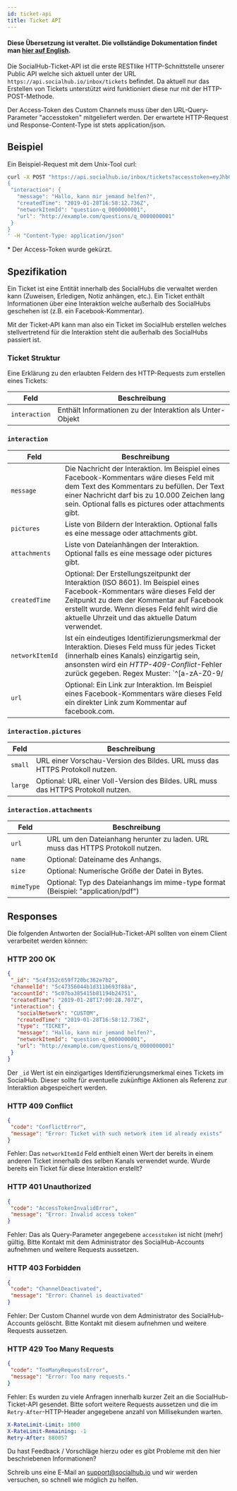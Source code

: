 ```yaml
---
id: ticket-api
title: Ticket API
---
```


#### Diese Übersetzung ist veraltet. Die vollständige Dokumentation findet man [hier auf English](api.md).

Die SocialHub-Ticket-API ist die erste RESTlike HTTP-Schnittstelle unserer Public API welche sich aktuell unter der URL `https://api.socialhub.io/inbox/tickets` befindet. Da aktuell nur das Erstellen von Tickets unterstützt wird funktioniert diese nur mit der HTTP-POST-Methode.

Der Access-Token des Custom Channels muss über den URL-Query-Parameter "accesstoken" mitgeliefert werden. Der erwartete HTTP-Request und Response-Content-Type ist stets application/json.

## Beispiel

Ein Beispiel-Request mit dem Unix-Tool curl:

```bash
curl -X POST "https://api.socialhub.io/inbox/tickets?accesstoken=eyJhbGciO*" -d '
{
 "interaction": {
   "message": "Hallo, kann mir jemand helfen?",
   "createdTime": "2019-01-28T16:58:12.736Z",
   "networkItemId": "question-q_0000000001",
   "url": "http://example.com/questions/q_0000000001"
 }
}
' -H "Content-Type: application/json"
```

\* Der Access-Token wurde gekürzt.

## Spezifikation

Ein Ticket ist eine Entität innerhalb des SocialHubs die verwaltet werden kann (Zuweisen, Erledigen, Notiz anhängen, etc.). Ein Ticket enthält Informationen über eine Interaktion welche außerhalb des SocialHubs geschehen ist (z.B. ein Facebook-Kommentar).

Mit der Ticket-API kann man also ein Ticket im SocialHub erstellen welches stellvertretend für die Interaktion steht die außerhalb des SocialHubs passiert ist.

### Ticket Struktur

Eine Erklärung zu den erlaubten Feldern des HTTP-Requests zum erstellen eines Tickets:

| Feld            | Beschreibung                                              |
|-----------------|-----------------------------------------------------------|
| `interaction`   | Enthält Informationen zu der Interaktion als Unter-Objekt |

### `interaction`

| Feld            | Beschreibung                                              |
|-----------------|-----------------------------------------------------------|
| `message`       | Die Nachricht der Interaktion. Im Beispiel eines Facebook-Kommentars wäre dieses Feld mit dem Text des Kommentars zu befüllen. Der Text einer Nachricht darf bis zu 10.000 Zeichen lang sein. Optional falls es pictures oder attachments gibt. |
| `pictures`      | Liste von Bildern der Interaktion. Optional falls es eine message oder attachments gibt. |
| `attachments`   | Liste von Dateianhängen der Interaktion. Optional falls es eine message oder pictures gibt. |
| `createdTime`   | Optional: Der Erstellungszeitpunkt der Interaktion (ISO 8601). Im Beispiel eines Facebook-Kommentars wäre dieses Feld der Zeitpunkt zu dem der Kommentar auf Facebook erstellt wurde. Wenn dieses Feld fehlt wird die aktuelle Uhrzeit und das aktuelle Datum verwendet. |
| `networkItemId` | Ist ein eindeutiges Identifizierungsmerkmal der Interaktion. Dieses Feld muss für jedes Ticket (innerhalb eines Kanals) einzigartig sein, ansonsten wird ein *HTTP-409-Conflict*-Fehler zurück gegeben. Regex Muster: `^[a-zA-Z0-9\/|@&$!?\()[\]{}+*~,;.:=_-]{6,256}$` |
| `url`           | Optional: Ein Link zur Interaktion. Im Beispiel eines Facebook-Kommentars wäre dieses Feld ein direkter Link zum Kommentar auf facebook.com. |

### `interaction.pictures`

| Feld            | Beschreibung                                              |
|-----------------|-----------------------------------------------------------|
| `small`   | URL einer Vorschau-Version des Bildes. URL muss das HTTPS Protokoll nutzen. |
| `large`   | Optional: URL einer Voll-Version des Bildes. URL muss das HTTPS Protokoll nutzen. |

### `interaction.attachments`

| Feld            | Beschreibung                                              |
|-----------------|-----------------------------------------------------------|
| `url`           | URL um den Dateianhang herunter zu laden. URL muss das HTTPS Protokoll nutzen. |
| `name`          | Optional: Dateiname des Anhangs. |
| `size`          | Optional: Numerische Größe der Datei in Bytes. |
| `mimeType`      | Optional: Typ des Dateianhangs im mime-type format (Beispiel: "application/pdf") |

## Responses

Die folgenden Antworten der SocialHub-Ticket-API sollten von einem Client verarbeitet werden können:

### HTTP 200 OK
```json
{
 "_id": "5c4f352c659f720bc362e7b2",
 "channelId": "5c47356044b1d311b693f88a",
 "accountId": "5c07ba385415b81194b24751",
 "createdTime": "2019-01-28T17:00:28.707Z",
 "interaction": {
   "socialNetwork": "CUSTOM",
   "createdTime": "2019-01-28T16:58:12.736Z",
   "type": "TICKET",
   "message": "Hallo, kann mir jemand helfen?",
   "networkItemId": "question-q_0000000001",
   "url": "http://example.com/questions/q_0000000001"
 }
}
```

Der `_id` Wert ist ein einzigartiges Identifizierungsmerkmal eines Tickets im SocialHub. Dieser sollte für eventuelle zukünftige Aktionen als Referenz zur Interaktion abgespeichert werden.

### HTTP 409 Conflict

```json
{
 "code": "ConflictError",
 "message": "Error: Ticket with such network item id already exists"
}
```

Fehler: Das `networkItemId` Feld enthielt einen Wert der bereits in einem anderen Ticket innerhalb des selben Kanals verwendet wurde. Wurde bereits ein Ticket für diese Interaktion erstellt?

### HTTP 401 Unauthorized

```json
{
 "code": "AccessTokenInvalidError",
 "message": "Error: Invalid access token"
}
```

Fehler: Das als Query-Parameter angegebene `accesstoken` ist nicht (mehr) gültig. Bitte Kontakt mit dem Administrator des SocialHub-Accounts aufnehmen und weitere Requests aussetzen.

### HTTP 403 Forbidden

```json
{
 "code": "ChannelDeactivated",
 "message": "Error: Channel is deactivated"
}
```

Fehler: Der Custom Channel wurde von dem Administrator des SocialHub-Accounts gelöscht. Bitte Kontakt mit diesem aufnehmen und weitere Requests aussetzen.

### HTTP 429 Too Many Requests

```json
{
 "code": "TooManyRequestsError",
 "message": "Error: Too many requests."
}
```

Fehler: Es wurden zu viele Anfragen innerhalb kurzer Zeit an die SocialHub-Ticket-API gesendet. Bitte sofort weitere Requests aussetzen und die im `Retry-After`-HTTP-Header angegebene anzahl von Millisekunden warten.

```yaml
X-RateLimit-Limit: 1000
X-RateLimit-Remaining: -1
Retry-After: 880057
```

Du hast Feedback / Vorschläge hierzu oder es gibt Probleme mit den hier beschriebenen Informationen?

Schreib uns eine E-Mail an support@socialhub.io und wir werden versuchen, so schnell wie möglich zu helfen.
